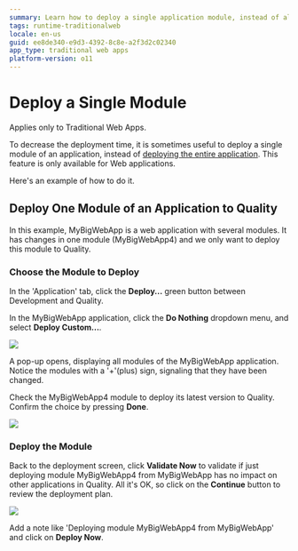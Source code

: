```yaml
---
summary: Learn how to deploy a single application module, instead of all modules that make up an application.
tags: runtime-traditionalweb
locale: en-us
guid: ee8de340-e9d3-4392-8c8e-a2f3d2c02340
app_type: traditional web apps
platform-version: o11
---
```


# Deploy a Single Module

<div class="info" markdown="1">

Applies only to Traditional Web Apps.

</div>

To decrease the deployment time, it is sometimes useful to deploy a single module of an application, instead of [deploying the entire application](<deploy-an-application.md>). This feature is only available for Web applications.

Here's an example of how to do it.

## Deploy One Module of an Application to Quality

In this example, MyBigWebApp is a web application with several modules. It has changes in one module (MyBigWebApp4) and we only want to deploy this module to Quality.

### Choose the Module to Deploy

In the 'Application' tab, click the **Deploy...** green button between Development and Quality.

In the MyBigWebApp application, click the **Do Nothing** dropdown menu, and select **Deploy Custom...**.

![](images/deploy-a-single-module-1.png)

A pop-up opens, displaying all modules of the MyBigWebApp application. Notice the modules with a '+'(plus) sign, signaling that they have been changed.

Check the MyBigWebApp4 module to deploy its latest version to Quality. Confirm the choice by pressing **Done**.

![](images/deploy-a-single-module-2.png)

### Deploy the Module

Back to the deployment screen, click **Validate Now** to validate if just deploying module MyBigWebApp4 from MyBigWebApp has no impact on other applications in Quality. All it's OK, so click on the **Continue** button to review the deployment plan. 

![](images/deploy-a-single-module-3.png)

Add a note like 'Deploying module MyBigWebApp4 from MyBigWebApp' and click on **Deploy Now**.
